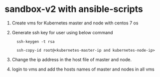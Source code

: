 # sandbox-v2 with ansible-scripts
1. Create vms for Kubernetes master and node with centos 7 os

2. Generate ssh key for user using below command
    
         ssh-keygen -t rsa 
          
         ssh-copy-id root@<kubernetes-master-ip and kubernetes-node-ip>         

3. Change the ip address in the host file of master and node.

4. login to vms and add the hosts names of master and nodes in all vms
